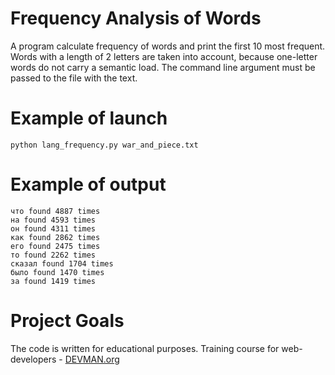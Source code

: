 # Frequency Analysis of Words

A program calculate frequency of words and print the first 10 most frequent.
Words with a length of 2 letters are taken into account, because one-letter words do not carry a semantic load.
The command line argument must be passed to the file with the text.

# Example of launch
```python lang_frequency.py war_and_piece.txt```

# Example of output
```не found 5616 times
что found 4887 times
на found 4593 times
он found 4311 times
как found 2862 times
его found 2475 times
то found 2262 times
сказал found 1704 times
было found 1470 times
за found 1419 times
```

# Project Goals

The code is written for educational purposes.
Training course for web-developers - [DEVMAN.org](https://devman.org)
